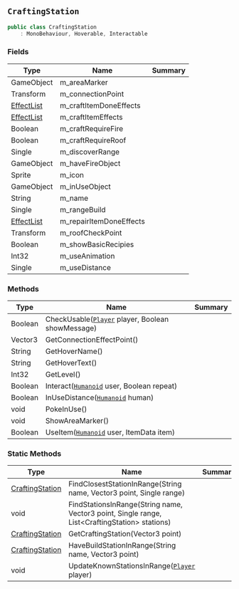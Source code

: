 ## `CraftingStation`

```csharp
public class CraftingStation
    : MonoBehaviour, Hoverable, Interactable
```

### Fields

| Type | Name | Summary | 
| --- | --- | --- | 
| GameObject | m_areaMarker |  | 
| Transform | m_connectionPoint |  | 
| [EffectList](./EffectList.md) | m_craftItemDoneEffects |  | 
| [EffectList](./EffectList.md) | m_craftItemEffects |  | 
| Boolean | m_craftRequireFire |  | 
| Boolean | m_craftRequireRoof |  | 
| Single | m_discoverRange |  | 
| GameObject | m_haveFireObject |  | 
| Sprite | m_icon |  | 
| GameObject | m_inUseObject |  | 
| String | m_name |  | 
| Single | m_rangeBuild |  | 
| [EffectList](./EffectList.md) | m_repairItemDoneEffects |  | 
| Transform | m_roofCheckPoint |  | 
| Boolean | m_showBasicRecipies |  | 
| Int32 | m_useAnimation |  | 
| Single | m_useDistance |  | 


### Methods

| Type | Name | Summary | 
| --- | --- | --- | 
| Boolean | CheckUsable([`Player`](./Player.md) player, Boolean showMessage) |  | 
| Vector3 | GetConnectionEffectPoint() |  | 
| String | GetHoverName() |  | 
| String | GetHoverText() |  | 
| Int32 | GetLevel() |  | 
| Boolean | Interact([`Humanoid`](./Humanoid.md) user, Boolean repeat) |  | 
| Boolean | InUseDistance([`Humanoid`](./Humanoid.md) human) |  | 
| void | PokeInUse() |  | 
| void | ShowAreaMarker() |  | 
| Boolean | UseItem([`Humanoid`](./Humanoid.md) user, ItemData item) |  | 


### Static Methods

| Type | Name | Summary | 
| --- | --- | --- | 
| [CraftingStation](./CraftingStation.md) | FindClosestStationInRange(String name, Vector3 point, Single range) |  | 
| void | FindStationsInRange(String name, Vector3 point, Single range, List&lt;CraftingStation&gt; stations) |  | 
| [CraftingStation](./CraftingStation.md) | GetCraftingStation(Vector3 point) |  | 
| [CraftingStation](./CraftingStation.md) | HaveBuildStationInRange(String name, Vector3 point) |  | 
| void | UpdateKnownStationsInRange([`Player`](./Player.md) player) |  | 


